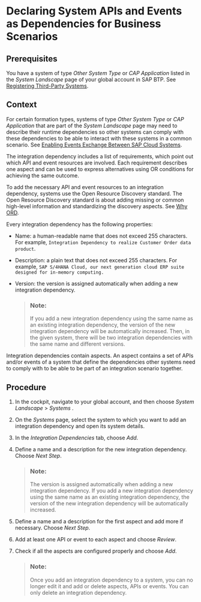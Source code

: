 <!-- loioe8542d805f5e430fba469c8ebe8e76f4 -->

# Declaring System APIs and Events as Dependencies for Business Scenarios



<a name="loioe8542d805f5e430fba469c8ebe8e76f4__prereq_ent_ycw_vzb"/>

## Prerequisites

You have a system of type *Other System Type* or *CAP Application* listed in the *System Landscape* page of your global account in SAP BTP. See [Registering Third-Party Systems](registering-third-party-systems-5481d59.md).



## Context

For certain formation types, systems of type *Other System Type* or *CAP Application* that are part of the *System Landscape* page may need to describe their runtime dependencies so other systems can comply with these dependencies to be able to interact with these systems in a common scenario. See [Enabling Events Exchange Between SAP Cloud Systems](enabling-events-exchange-between-sap-cloud-systems-1592246.md).

The integration dependency includes a list of requirements, which point out which API and event resources are involved. Each requirement describes one aspect and can be used to express alternatives using OR conditions for achieving the same outcome.

To add the necessary API and event resources to an integration dependency, systems use the Open Resource Discovery standard. The Open Resource Discovery standard is about adding missing or common high-level information and standardizing the discovery aspects. See [Why ORD](https://sap.github.io/open-resource-discovery/details/articles/why-ord).

Every integration dependency has the following properties:

-   Name: a human-readable name that does not exceed 255 characters. For example, `Integration Dependency to realize Customer Order data product`.

-   Description: a plain text that does not exceed 255 characters. For example, `SAP S/4HANA Cloud, our next generation cloud ERP suite designed for in-memory computing.`

-   Version: the version is assigned automatically when adding a new integration dependency.

    > ### Note:  
    > If you add a new integration dependency using the same name as an existing integration dependency, the version of the new integration dependency will be automatically increased. Then, in the given system, there will be two integration dependencies with the same name and different versions.


Integration dependencies contain aspects. An aspect contains a set of APIs and/or events of a system that define the dependencies other systems need to comply with to be able to be part of an integration scenario together.



<a name="loioe8542d805f5e430fba469c8ebe8e76f4__steps_p3z_g1w_vzb"/>

## Procedure

1.  In the cockpit, navigate to your global account, and then choose *System Landscape* \> *Systems* .

2.  On the *Systems* page, select the system to which you want to add an integration dependency and open its system details.

3.  In the *Integration Dependencies* tab, choose *Add*.

4.  Define a name and a description for the new integration dependency. Choose *Next Step*.

    > ### Note:  
    > The version is assigned automatically when adding a new integration dependency. If you add a new integration dependency using the same name as an existing integration dependency, the version of the new integration dependency will be automatically increased.

5.  Define a name and a description for the first aspect and add more if necessary. Choose *Next Step*.

6.  Add at least one API or event to each aspect and choose *Review*.

7.  Check if all the aspects are configured properly and choose *Add*.

    > ### Note:  
    > Once you add an integration dependency to a system, you can no longer edit it and add or delete aspects, APIs or events. You can only delete an integration dependency.


